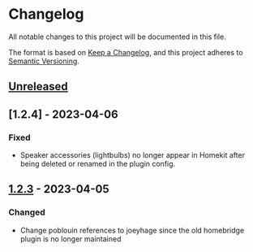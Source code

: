 # Changelog

All notable changes to this project will be documented in this file.

The format is based on [Keep a Changelog](https://keepachangelog.com/en/1.0.0/),
and this project adheres to [Semantic Versioning](https://semver.org/spec/v2.0.0.html).

## [Unreleased]

## [1.2.4] - 2023-04-06

### Fixed

- Speaker accessories (lightbulbs) no longer appear in Homekit after being deleted or renamed in the plugin config.

## [1.2.3] - 2023-04-05

### Changed

- Change poblouin references to joeyhage since the old homebridge plugin is no longer maintained

[unreleased]: https://github.com/joeyhage/homebridge-spotify-speaker-temp/compare/v1.2.3...HEAD
[1.2.3]: https://github.com/joeyhage/homebridge-spotify-speaker-temp/compare/1.2.2...v1.2.3
[1.2.2]: https://github.com/joeyhage/homebridge-spotify-speaker-temp/releases/tag/1.2.2